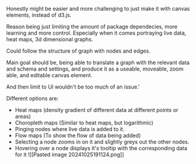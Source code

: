 Honestly might be easier and more challenging to just make it with canvas elements, instead of d3.js.

Reason being just limiting the amount of package dependecies, more learning and more control. Especially when it comes portraying live data, heat maps, 3d dimensional graphs.

Could follow the structure of graph with nodes and edges.

Main goal should be, being able to translate a graph with the relevant data and schema and settings, and produce it as a useable, moveable, zoom able, and editable canvas element.

And then limit to UI wouldn't be too much of an issue.'

Different options are:

- Heat maps (density gradient of different data at different points or areas)
- Choropleth maps (Similar to heat maps, but logarithmic)
- Pinging nodes where live data is added to it.
- Flow maps (To show the flow of data being added)
- Selecting a node zooms in on it and slightly greys out the other nodes.
- Hovering over a node displays it's tooltip with the corresponding data for it
![[Pasted image 20241025191124.png]]